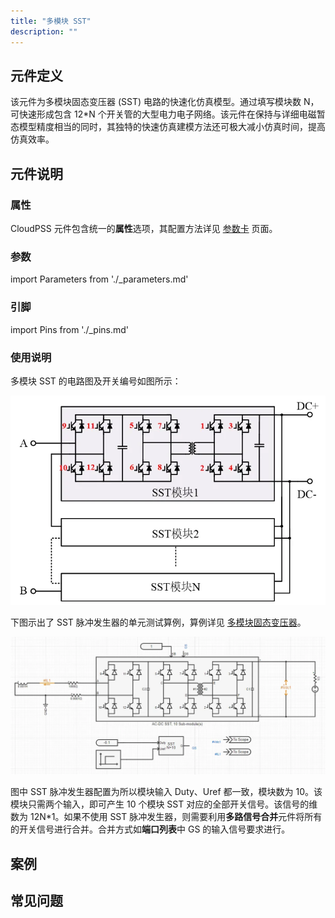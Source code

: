```yaml
---
title: "多模块 SST"
description: ""
---
```


## 元件定义

该元件为多模块固态变压器 (SST) 电路的快速化仿真模型。通过填写模块数 N，可快速形成包含 12*N 个开关管的大型电力电子网络。该元件在保持与详细电磁暂态模型精度相当的同时，其独特的快速仿真建模方法还可极大减小仿真时间，提高仿真效率。

## 元件说明

### 属性

CloudPSS 元件包含统一的**属性**选项，其配置方法详见 [参数卡](docs/documents/software/10-xstudio/20-simstudio/40-workbench/20-function-zone/30-design-tab/30-param-panel/index.md) 页面。

### 参数

import Parameters from './_parameters.md'

<Parameters/>

### 引脚

import Pins from './_pins.md'

<Pins/>

### 使用说明

多模块 SST 的电路图及开关编号如图所示：

![电路图](./NSSTs1.png)

下图示出了 SST 脉冲发生器的单元测试算例，算例详见 [多模块固态变压器](https://cloudpss.net/model/CloudPSS/NSSTs)。

![单元测试图](./NSSTs1_unitest.png)

图中 SST 脉冲发生器配置为所以模块输入 Duty、Uref 都一致，模块数为 10。该模块只需两个输入，即可产生 10 个模块 SST 对应的全部开关信号。该信号的维数为 12N*1。如果不使用 SST 脉冲发生器，则需要利用**多路信号合并**元件将所有的开关信号进行合并。合并方式如**端口列表**中 GS 的输入信号要求进行。

## 案例

## 常见问题
